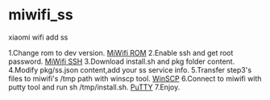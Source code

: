 # miwifi_ss
xiaomi wifi add ss

1.Change rom to dev version.
[MiWifi ROM](http://www1.miwifi.com/miwifi_download.html)
2.Enable ssh and get root password.
[MiWifi SSH](https://d.miwifi.com/rom/ssh)
3.Download install.sh and pkg folder content.
4.Modify pkg/ss.json content,add your ss service info.
5.Transfer step3's files to miwifi's /tmp path with winscp tool.
[WinSCP](https://winscp.net)
6.Connect to miwifi with putty tool and run sh /tmp/install.sh.
[PuTTY](https://www.chiark.greenend.org.uk/~sgtatham/putty/)
7.Enjoy.